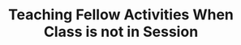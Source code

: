 ---
title: 'Teaching Fellow Activities When Class is not in Session'
currentMenu: teaching-fellows/beyond-class
---